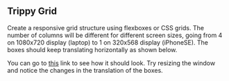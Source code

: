 ## Trippy Grid

Create a responsive grid structure using flexboxes or CSS grids. The number of columns will be different for different screen sizes, going from 4 on 1080x720 display (laptop) to 1 on 320x568 display (iPhoneSE). The boxes should keep translating horizontally as shown below.

You can go to [this](https://jshreyans.github.io/frontend-101/A/3.html) link to see how it should look. Try resizing the window and notice the changes in the translation of the boxes. 

